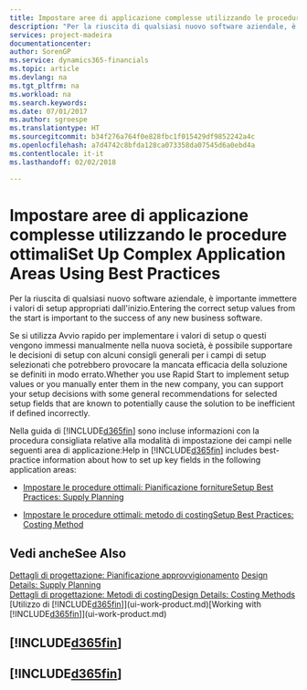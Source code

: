```yaml
---
title: Impostare aree di applicazione complesse utilizzando le procedure ottimali | Documenti Microsoft
description: "Per la riuscita di qualsiasi nuovo software aziendale, è importante immettere i valori di setup appropriati dall'inizio."
services: project-madeira
documentationcenter: 
author: SorenGP
ms.service: dynamics365-financials
ms.topic: article
ms.devlang: na
ms.tgt_pltfrm: na
ms.workload: na
ms.search.keywords: 
ms.date: 07/01/2017
ms.author: sgroespe
ms.translationtype: HT
ms.sourcegitcommit: b34f276a764f0e828fbc1f015429df9852242a4c
ms.openlocfilehash: a7d4742c8bfda128ca073358da07545d6a0ebd4a
ms.contentlocale: it-it
ms.lasthandoff: 02/02/2018

---
```

# <a name="set-up-complex-application-areas-using-best-practices"></a><span data-ttu-id="efa64-103">Impostare aree di applicazione complesse utilizzando le procedure ottimali</span><span class="sxs-lookup"><span data-stu-id="efa64-103">Set Up Complex Application Areas Using Best Practices</span></span>
<span data-ttu-id="efa64-104">Per la riuscita di qualsiasi nuovo software aziendale, è importante immettere i valori di setup appropriati dall'inizio.</span><span class="sxs-lookup"><span data-stu-id="efa64-104">Entering the correct setup values from the start is important to the success of any new business software.</span></span>  

 <span data-ttu-id="efa64-105">Se si utilizza Avvio rapido per implementare i valori di setup o questi vengono immessi manualmente nella nuova società, è possibile supportare le decisioni di setup con alcuni consigli generali per i campi di setup selezionati che potrebbero provocare la mancata efficacia della soluzione se definiti in modo errato.</span><span class="sxs-lookup"><span data-stu-id="efa64-105">Whether you use Rapid Start to implement setup values or you manually enter them in the new company, you can support your setup decisions with some general recommendations for selected setup fields that are known to potentially cause the solution to be inefficient if defined incorrectly.</span></span>  

 <span data-ttu-id="efa64-106">Nella guida di [!INCLUDE[d365fin](includes/d365fin_md.md)] sono incluse informazioni con la procedura consigliata relative alla modalità di impostazione dei campi nelle seguenti area di applicazione:</span><span class="sxs-lookup"><span data-stu-id="efa64-106">Help in [!INCLUDE[d365fin](includes/d365fin_md.md)] includes best-practice information about how to set up key fields in the following application areas:</span></span>  

-   [<span data-ttu-id="efa64-107">Impostare le procedure ottimali: Pianificazione forniture</span><span class="sxs-lookup"><span data-stu-id="efa64-107">Setup Best Practices: Supply Planning</span></span>](setup-best-practices-supply-planning.md)  

-   [<span data-ttu-id="efa64-108">Impostare le procedure ottimali: metodo di costing</span><span class="sxs-lookup"><span data-stu-id="efa64-108">Setup Best Practices: Costing Method</span></span>](setup-best-practices-costing-method.md)  

## <a name="see-also"></a><span data-ttu-id="efa64-109">Vedi anche</span><span class="sxs-lookup"><span data-stu-id="efa64-109">See Also</span></span>  
<span data-ttu-id="efa64-110">[Dettagli di progettazione: Pianificazione approvvigionamento](design-details-supply-planning.md) </span><span class="sxs-lookup"><span data-stu-id="efa64-110">[Design Details: Supply Planning](design-details-supply-planning.md) </span></span>  
[<span data-ttu-id="efa64-111">Dettagli di progettazione: Metodi di costing</span><span class="sxs-lookup"><span data-stu-id="efa64-111">Design Details: Costing Methods</span></span>](design-details-costing-methods.md)  
<span data-ttu-id="efa64-112">[Utilizzo di [!INCLUDE[d365fin](includes/d365fin_md.md)]](ui-work-product.md)</span><span class="sxs-lookup"><span data-stu-id="efa64-112">[Working with [!INCLUDE[d365fin](includes/d365fin_md.md)]](ui-work-product.md)</span></span>

## [!INCLUDE[d365fin](includes/free_trial_md.md)]  
## [!INCLUDE[d365fin](includes/training_link_md.md)]

